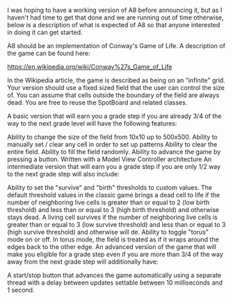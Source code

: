 I was hoping to have a working version of A8 before announcing it, but as I haven't had time to get that done and we are running out of time otherwise, below is a description of what is expected of A8 so that anyone interested in doing it can get started.

A8 should be an implementation of Conway's Game of Life. A description of the game can be found here:

https://en.wikipedia.org/wiki/Conway%27s_Game_of_Life

In the Wikipedia article, the game is described as being on an "infinite" grid. Your version should use a fixed sized field that the user can control the size of. You can assume that cells outside the boundary of the field are always dead. You are free to reuse the SpotBoard and related classes.

A basic version that will earn you a grade step if you are already 3/4 of the way to the next grade level will have the following features:

Ability to change the size of the field from 10x10 up to 500x500.
Ability to manually set / clear any cell in order to set up patterns
Ability to clear the entire field.
Ability to fill the field randomly.
Ability to advance the game by pressing a button.
Written with a Model View Controller architecture
An intermediate version that will earn you a grade step if you are only 1/2 way to the next grade step will also include:

Ability to set the "survive" and "birth" thresholds to custom values. The default threshold values in the classic game brings a dead cell to life if the number of neighboring live cells is greater than or equal to 2 (low birth threshold) and less than or equal to 3 (high birth threshold) and otherwise stays dead. A living cell survives if the number of neighboring live cells is greater than or equal to 3 (low survive threshold) and less than or equal to 3 (high survive threshold) and otherwise will de. 
Ability to toggle "torus" mode on or off. In torus mode, the field is treated as if it wraps around the edges back to the other edge.
An  advanced version of the game that will make you eligible for a grade step even if you are more than 3/4 of the way away from the next grade step will additionally have:

A start/stop button that advances the game automatically using a separate thread with a delay between updates settable between 10 milliseconds and 1 second.
